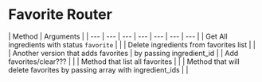# Favorite Router

| Method | Arguments |
| --- | --- | --- | --- | --- | --- | --- |
| Get All ingredients with status `favorite` |  |
| Delete ingredients from favorites list |  |
| Another version that adds favorites | by passing ingredient\_id |
| Add favorites/clear??? |  |
| Method that list all favorites |  |
| Method that will delete favorites by passing array with ingredient\_ids |  |















